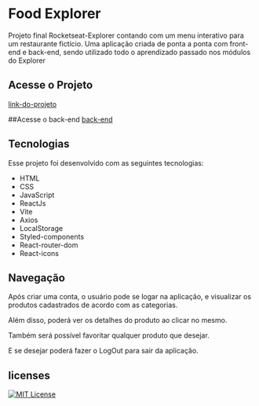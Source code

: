 
# Food Explorer

Projeto final Rocketseat-Explorer 
contando com um menu interativo para um restaurante fictício. 
Uma aplicação criada de ponta a ponta com front-end e back-end, sendo utilizado todo o aprendizado passado nos módulos do Explorer


## Acesse o Projeto

[link-do-projeto](https://link-da-documentação)

##Acesse o back-end <a href="https://github.com/Mauriciosouza8989/API-food-explorer">back-end</a>&nbsp;&nbsp;&nbsp;

## Tecnologias

Esse projeto foi desenvolvido com as seguintes tecnologias:
 - HTML
 - CSS
 - JavaScript 
 - ReactJs
 - Vite
 - Axios
 - LocalStorage
 - Styled-components
 - React-router-dom
 - React-icons 


## Navegação

Após criar uma conta, o usuário pode se logar na aplicação, e visualizar os produtos cadastrados de acordo com as categorias.

Além disso, poderá ver os detalhes do produto ao clicar no mesmo.

Também será possível favoritar qualquer produto que desejar.

E se desejar poderá fazer o LogOut para sair da aplicação.


## licenses


[![MIT License](https://img.shields.io/badge/License-MIT-green.svg)](https://choosealicense.com/licenses/mit/)
